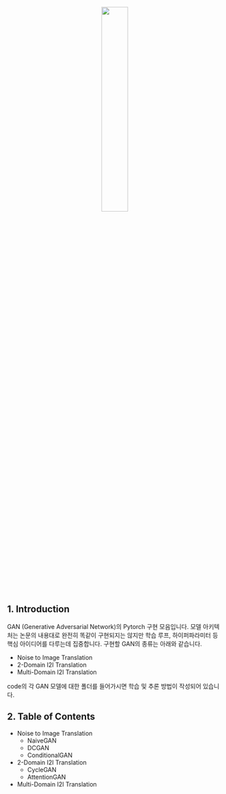 <p align="center"><img src="https://github.com/user-attachments/assets/772ea16c-ca0b-4ac4-a71a-c91fcf331cd5" width="35%" height="35%"></p>

## 1. Introduction
GAN (Generative Adversarial Network)의 Pytorch 구현 모음입니다. 모델 아키텍처는 논문의 내용대로 완전히 똑같이 구현되지는 않지만 학습 루프, 하이퍼파라미터 등 핵심 아이디어를 다루는데 집중합니다. 
구현할 GAN의 종류는 아래와 같습니다.

- Noise to Image Translation
- 2-Domain I2I Translation
- Multi-Domain I2I Translation

code의 각 GAN 모델에 대한 폴더를 들어가시면 학습 및 추론 방법이 작성되어 있습니다.

## 2. Table of Contents
- Noise to Image Translation
  - NaiveGAN
  - DCGAN
  - ConditionalGAN
- 2-Domain I2I Translation
  - CycleGAN
  - AttentionGAN
- Multi-Domain I2I Translation
